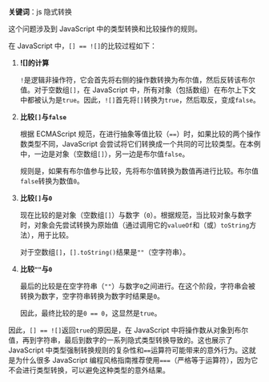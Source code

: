 **关键词**：js 隐式转换

这个问题涉及到 JavaScript 中的类型转换和比较操作的规则。

在 JavaScript 中，`[] == ![]`的比较过程如下：

1. **![]的计算**

   `!`是逻辑非操作符，它会首先将右侧的操作数转换为布尔值，然后反转该布尔值。对于空数组`[]`，在 JavaScript 中，所有对象（包括数组）在布尔上下文中都被认为是`true`。因此，`![]`首先将`[]`转换为`true`，然后取反，变成`false`。

2. **比较`[]`与`false`**

   根据 ECMAScript 规范，在进行抽象等值比较（`==`）时，如果比较的两个操作数类型不同，JavaScript 会尝试将它们转换成一个共同的可比较类型。在本例中，一边是对象（空数组`[]`），另一边是布尔值`false`。

   规则是，如果有布尔值参与比较，先将布尔值转换为数值再进行比较。布尔值`false`转换为数值`0`。

3. **比较`[]`与`0`**

   现在比较的是对象（空数组`[]`）与数字（`0`）。根据规范，当比较对象与数字时，对象会先尝试转换为原始值（通过调用它的`valueOf`和（或）`toString`方法），用于比较。

   对于空数组`[]`，`[].toString()`结果是`""`（空字符串）。

4. **比较`""`与`0`**

   最后的比较是在空字符串（`""`）与数字`0`之间进行。在这个阶段，字符串会被转换为数字，空字符串转换为数字时结果是`0`。

   因此，最终比较的是`0 == 0`，这显然是`true`。

因此，`[] == ![]`返回`true`的原因是，在 JavaScript 中将操作数从对象到布尔值，再到字符串，最后到数字的一系列隐式类型转换导致的。这也展示了 JavaScript 中类型强制转换规则的复杂性和`==`运算符可能带来的意外行为。这就是为什么很多 JavaScript 编程风格指南推荐使用`===`（严格等于运算符），因为它不会进行类型转换，可以避免这种类型的意外结果。
